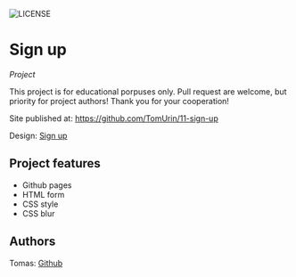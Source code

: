 ![LICENSE](https://img.shields.io/badge/license-MIT-blue.svg?style=flat-square)

# Sign up

_Project_

This project is for educational porpuses only. Pull request are welcome, but priority for project authors! Thank you for your cooperation!

Site published at: https://github.com/TomUrin/11-sign-up

Design: [Sign up](https://dribbble.com/shots/6857288/attachments/6857288-Yoga-studio-web-ui-concept?mode=media)

## Project features

-   Github pages
-   HTML form
-   CSS style
-   CSS blur

## Authors

Tomas: [Github](https://github.com/TomUrin)